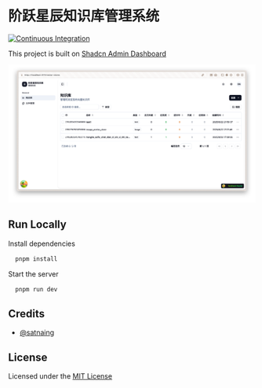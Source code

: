 # 阶跃星辰知识库管理系统

[![Continuous Integration](https://github.com/tangledup-ai/stepfun-vector-stores-admin/actions/workflows/ci.yml/badge.svg)](https://github.com/tangledup-ai/stepfun-vector-stores-admin/actions/workflows/ci.yml)

This project is built on [Shadcn Admin Dashboard](https://github.com/satnaing/shadcn-admin)

![alt text](public/images/Xnip2025-08-22_21-56-02.png)

## Run Locally

Install dependencies

```bash
  pnpm install
```

Start the server

```bash
  pnpm run dev
```

## Credits

- [@satnaing](https://github.com/satnaing)

## License

Licensed under the [MIT License](https://choosealicense.com/licenses/mit/)
